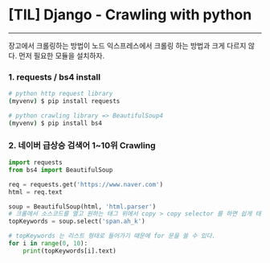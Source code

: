 # [TIL] Django - Crawling with python

---

장고에서 크롤링하는 방법이 노드 익스프레스에서 크롤링 하는 방법과 크게 다르지 않다. 먼저 필요한 모듈을 설치하자.

### 1. requests / bs4 install

```bash
# python http request library
(myvenv) $ pip install requests

# python crawling library => BeautifulSoup4
(myvenv) $ pip install bs4
```



### 2. 네이버 급상승 검색어 1~10위 Crawling

```python
import requests
from bs4 import BeautifulSoup

req = requests.get('https://www.naver.com')
html = req.text

soup = BeautifulSoup(html, 'html.parser')
# 크롬에서 소스코드를 열고 원하는 태그 위에서 copy > copy selector 를 하면 쉽게 태그 경로를 얻을 수 있다. 
topKeywords = soup.select('span.ah_k')

# topKeywords 는 리스트 형태로 들어가기 때문에 for 문을 쓸 수 있다.
for i in range(0, 10):
  	print(topKeywords[i].text)
```

